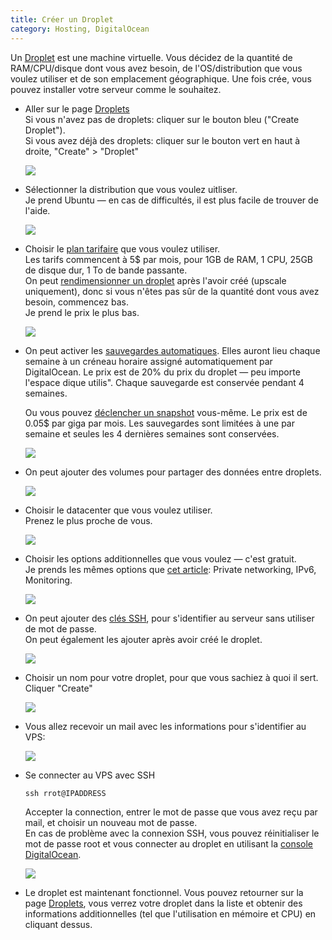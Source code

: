 ```yaml
---
title: Créer un Droplet
category: Hosting, DigitalOcean
---
```


Un [Droplet](https://www.digitalocean.com/products/droplets/) est une machine virtuelle. Vous décidez de la quantité de RAM/CPU/disque dont vous avez besoin, de l'OS/distribution que vous voulez utiliser et de son emplacement géographique. Une fois crée, vous pouvez installer votre serveur comme le souhaitez.

* Aller sur le page [Droplets](https://cloud.digitalocean.com/droplets)  
  Si vous n'avez pas de droplets: cliquer sur le bouton bleu ("Create Droplet").  
  Si vous avez déjà des droplets: cliquer sur le bouton vert en haut à droite, "Create" > "Droplet"

  ![](https://i.imgur.com/i3uPYV9.png)

* Sélectionner la distribution que vous voulez uitliser.  
  Je prend Ubuntu — en cas de difficultés, il est plus facile de trouver de l'aide.

  ![](https://i.imgur.com/fFCVSyc.png)

* Choisir le [plan tarifaire](https://www.digitalocean.com/pricing/) que vous voulez utiliser.  
  Les tarifs commencent à 5$ par mois, pour 1GB de RAM, 1 CPU, 25GB de disque dur, 1 To de bande passante.  
  On peut [rendimensionner un droplet](https://www.digitalocean.com/docs/droplets/how-to/resize/) après l'avoir créé (upscale uniquement), donc si vous n'êtes pas sûr de la quantité dont vous avez besoin, commencez bas.  
  Je prend le prix le plus bas.

  ![](https://i.imgur.com/8gDisjP.png)

* On peut activer les [sauvegardes automatiques](https://www.digitalocean.com/docs/images/backups/overview/). Elles auront lieu chaque semaine à un créneau horaire assigné automatiquement par DigitalOcean. Le prix est de 20% du prix du droplet — peu importe l'espace dique utilis". Chaque sauvegarde est conservée pendant 4 semaines.

  Ou vous pouvez [déclencher un snapshot](https://blog.snapshooter.io/digital-ocean-snapshot-pricing-explained/) vous-même. Le prix est de 0.05$ par giga par mois. Les sauvegardes sont limitées à une par semaine et seules les 4 dernières semaines sont conservées.

  ![](https://i.imgur.com/5kU2QCl.png)

* On peut ajouter des volumes pour partager des données entre droplets.

  ![](https://i.imgur.com/1Pzb6dX.png)

* Choisir le datacenter que vous voulez utiliser.  
  Prenez le plus proche de vous.

  ![](https://i.imgur.com/yDw8ySA.png)

* Choisir les options additionnelles que vous voulez — c'est gratuit.  
  Je prends les mêmes options que [cet article](https://medium.freecodecamp.org/how-to-install-cpanel-whm-on-a-digital-ocean-vps-8146eb83f70a): Private networking, IPv6, Monitoring.

  ![](https://i.imgur.com/fMVHzKt.png)

* On peut ajouter des [clés SSH](https://www.digitalocean.com/docs/droplets/how-to/add-ssh-keys/), pour s'identifier au serveur sans utiliser de mot de passe.  
  On peut également les ajouter après avoir créé le droplet.

  ![](https://i.imgur.com/6eG9r96.png)

* Choisir un nom pour votre droplet, pour que vous sachiez à quoi il sert.  
  Cliquer "Create"

  ![](https://i.imgur.com/ZUwmcR8.png)

* Vous allez recevoir un mail avec les informations pour s'identifier au VPS:

  ![](https://i.imgur.com/iE9yUjr.png)

* Se connecter au VPS avec SSH

  ```
  ssh rrot@IPADDRESS
  ```

  Accepter la connection, entrer le mot de passe que vous avez reçu par mail, et choisir un nouveau mot de passe.  
  En cas de problème avec la connexion SSH, vous pouvez réinitialiser le mot de passe root et vous connecter au droplet en utilisant la [console DigitalOcean](https://www.digitalocean.com/docs/droplets/resources/console/).

  ![](https://i.imgur.com/b3SpASp.png)

* Le droplet est maintenant fonctionnel.
  Vous pouvez retourner sur la page [Droplets](https://cloud.digitalocean.com/droplets), vous verrez votre droplet dans la liste et obtenir des informations additionnelles (tel que l'utilisation en mémoire et CPU) en cliquant dessus.